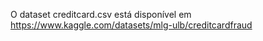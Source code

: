 O dataset creditcard.csv está disponível em https://www.kaggle.com/datasets/mlg-ulb/creditcardfraud
